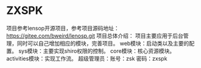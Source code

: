 # ZXSPK
项目参考lensop开源项目，参考项目源码地址：https://gitee.com/bweird/lenosp.git
项目总体介绍：
  项目主要应用于后台管理，同时可以自己增加相应的模块，完善项目。
  web模块：启动类以及主要的配置。
  sys模块：主要实现shiro权限的控制。
  core模块：核心资源模块。
  activities模块：实现工作流。
超级管理员：账号：zsk     密码：zxspk
